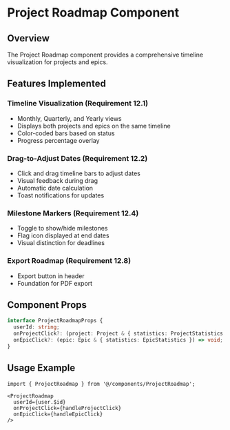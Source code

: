 # Project Roadmap Component

## Overview
The Project Roadmap component provides a comprehensive timeline visualization for projects and epics.

## Features Implemented

### Timeline Visualization (Requirement 12.1)
- Monthly, Quarterly, and Yearly views
- Displays both projects and epics on the same timeline
- Color-coded bars based on status
- Progress percentage overlay

### Drag-to-Adjust Dates (Requirement 12.2)
- Click and drag timeline bars to adjust dates
- Visual feedback during drag
- Automatic date calculation
- Toast notifications for updates

### Milestone Markers (Requirement 12.4)
- Toggle to show/hide milestones
- Flag icon displayed at end dates
- Visual distinction for deadlines

### Export Roadmap (Requirement 12.8)
- Export button in header
- Foundation for PDF export

## Component Props

```typescript
interface ProjectRoadmapProps {
  userId: string;
  onProjectClick?: (project: Project & { statistics: ProjectStatistics }) => void;
  onEpicClick?: (epic: Epic & { statistics: EpicStatistics }) => void;
}
```

## Usage Example

```tsx
import { ProjectRoadmap } from '@/components/ProjectRoadmap';

<ProjectRoadmap
  userId={user.$id}
  onProjectClick={handleProjectClick}
  onEpicClick={handleEpicClick}
/>
```
